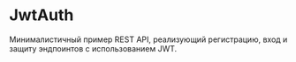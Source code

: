 # JwtAuth
Минималистичный пример REST API, реализующий регистрацию, вход и защиту эндпоинтов с использованием JWT.
